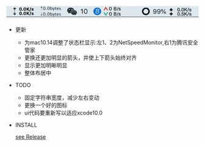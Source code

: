 ![status](status.png?raw=true)

- 更新
	- 为mac10.14调整了状态栏显示:左1、2为NetSpeedMonitor,右1为腾讯安全管家
	- 更换还更加明显的箭头，并使上下箭头始终对齐
	- 显示更加明晰明显
	- 整体布居中

- TODO
	- 固定字符串宽度，减少左右变动
	- 更换一个好的图标
	- ui代码要重新写以适应xcode10.0

- INSTALL
	
	[see Release](./Release)
